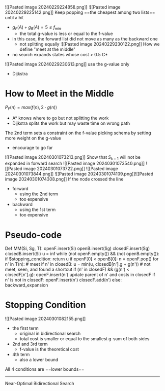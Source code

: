 ![[Pasted image 20240229224858.png]]
![[Pasted image 20240229225142.png]]
Keep popping ==the cheapest among two lists== until a hit
- $g_F(A)+g_B(A)=5\le f_{min}$
	- the total g-value is less or equal to the f-value
- in this case, the forward list did not move as many as the backward one
	- not splitting equally
![[Pasted image 20240229230122.png]]
How we define "meet at the middle"
- no search expands states whose cost > 0.5 C* 

![[Pasted image 20240229230613.png]]
use the g-value only
- Dijkstra

# How to Meet in the Middle
$P_F(n)=max\left(f(n),2\cdot g(n)\right)$
- A* knows where to go but not splitting the work
- Dijkstra splits the work but may waste time on wrong path

The 2nd term sets a constraint on the f-value picking schema by setting more weight on the g-value
- encourage to go far

![[Pasted image 20240301073213.png]]
Show that $S_{k+1}$ will not be expanded in forward search
![[Pasted image 20240301073540.png]]
![[Pasted image 20240301073722.png]]
![[Pasted image 20240301073844.png]]
![[Pasted image 20240301074109.png]]![[Pasted image 20240301074308.png]]
If the node crossed the line
- forward
	- using the 2nd term
	- too expensive
- backward
	- using the 1st term
	- too expensive

# Pseudo-code
Def MM(Si, Sg, T):
	openF.insert(Si)
	openB.insert(Sg)
	closedF.insert(Sg)
	closedB.insert(Si)
	u = inf
	while (not openF.empty()) && (not openB.empty()):
		if $stopping_condition:
			return u
		if openF\[0] < openB\[0]:
			n = openF.pop()
			for n' in T(n):
				# meet
				if n' in closedB:
					u = min(u, closedB\[n'].g + g(n'))
				# not meet, seen, and found a shortcut
				if (n' in closedF) && (g(n') < closedF\[n'].g):
					openF.insert(n')
					update parent of n' and costs in closedF
				if n' is not in closedF:
					openF.insert(n')
					closedF.add(n')
				else:
					backward_expansion

# Stopping Condition
![[Pasted image 20240301082155.png]]
- the first term
	- original in bidirectional search
	- total cost is smaller or equal to the smallest g-sum of both sides
- 2nd and 3rd term
	- f-value is the theoretical cost
- 4th term
	- also a lower bound

All 4 conditions are ==lower bounds==

---

Near-Optimal Bidirectional Search